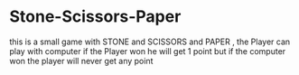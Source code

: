 # Stone-Scissors-Paper
this is a small game with STONE and SCISSORS and PAPER , the Player can play with computer if the Player won he will get 1 point but if the computer won the player will never get any point 
